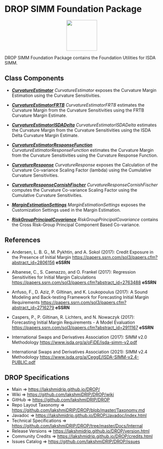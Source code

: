 # DROP SIMM Foundation Package

<p align="center"><img src="https://github.com/lakshmiDRIP/DROP/blob/master/DRIP_Logo.gif?raw=true" width="100"></p>

DROP SIMM Foundation Package contains the Foundation Utilities for ISDA SIMM.


## Class Components

 * [***CurvatureEstimator***](https://github.com/lakshmiDRIP/DROP/tree/master/src/main/java/org/drip/simm/foundation/CurvatureEstimator.java)
 <i>CurvatureEstimator</i> exposes the Curvature Margin Estimation using the Curvature Sensitivities.

 * [***CurvatureEstimatorFRTB***](https://github.com/lakshmiDRIP/DROP/tree/master/src/main/java/org/drip/simm/foundation/CurvatureEstimatorFRTB.java)
 <i>CurvatureEstimatorFRTB</i> estimates the Curvature Margin from the Curvature Sensitivities using the FRTB
 Curvature Margin Estimate.

 * [***CurvatureEstimatorISDADelta***](https://github.com/lakshmiDRIP/DROP/tree/master/src/main/java/org/drip/simm/foundation/CurvatureEstimatorISDADelta.java)
 <i>CurvatureEstimatorISDADelta</i> estimates the Curvature Margin from the Curvature Sensitivities using the
 ISDA Delta Curvature Margin Estimate.

 * [***CurvatureEstimatorResponseFunction***](https://github.com/lakshmiDRIP/DROP/tree/master/src/main/java/org/drip/simm/foundation/CurvatureEstimatorResponseFunction.java)
 <i>CurvatureEstimatorResponseFunction</i> estimates the Curvature Margin from the Curvature Sensitivities
 using the Curvature Response Function.

 * [***CurvatureResponse***](https://github.com/lakshmiDRIP/DROP/tree/master/src/main/java/org/drip/simm/foundation/CurvatureResponse.java)
 <i>CurvatureResponse</i> exposes the Calculation of the Curvature Co-variance Scaling Factor (lambda) using
 the Cumulative Curvature Sensitivities.

 * [***CurvatureResponseCornishFischer***](https://github.com/lakshmiDRIP/DROP/tree/master/src/main/java/org/drip/simm/foundation/CurvatureResponseCornishFischer.java)
 <i>CurvatureResponseCornishFischer</i> computes the Curvature Co-variance Scaling Factor using the
 Cumulative Curvature Sensitivities.

 * [***MarginEstimationSettings***](https://github.com/lakshmiDRIP/DROP/tree/master/src/main/java/org/drip/simm/foundation/MarginEstimationSettings.java)
 <i>MarginEstimationSettings</i> exposes the Customization Settings used in the Margin Estimation.

 * [***RiskGroupPrincipalCovariance***](https://github.com/lakshmiDRIP/DROP/tree/master/src/main/java/org/drip/simm/foundation/RiskGroupPrincipalCovariance.java)
 <i>RiskGroupPrincipalCovariance</i> contains the Cross Risk-Group Principal Component Based Co-variance.


## References

 * Andersen, L. B. G., M. Pykhtin, and A. Sokol (2017): Credit Exposure in the Presence of Initial Margin
 	https://papers.ssrn.com/sol3/papers.cfm?abstract_id=2806156 <b>eSSRN</b>

 * Albanese, C., S. Caenazzo, and O. Frankel (2017): Regression Sensitivities for Initial Margin Calculations
 	https://papers.ssrn.com/sol3/papers.cfm?abstract_id=2763488 <b>eSSRN</b>

 * Anfuso, F., D. Aziz, P. Giltinan, and K. Loukopoulus (2017): A Sound Modeling and Back-testing Framework
 	for Forecasting Initial Margin Requirements https://papers.ssrn.com/sol3/papers.cfm?abstract_id=2716279
 		<b>eSSRN</b>

 * Caspers, P., P. Giltinan, R. Lichters, and N. Nowaczyk (2017): Forecasting Initial Margin Requirements - A
 	Model Evaluation https://papers.ssrn.com/sol3/papers.cfm?abstract_id=2911167 <b>eSSRN</b>

 * International Swaps and Derivatives Association (2017): SIMM v2.0 Methodology
		https://www.isda.org/a/oFiDE/isda-simm-v2.pdf

 * International Swaps and Derivatives Association (2021): SIMM v2.4 Methodology
		https://www.isda.org/a/CeggE/ISDA-SIMM-v2.4-PUBLIC.pdf


## DROP Specifications

 * Main                     => https://lakshmidrip.github.io/DROP/
 * Wiki                     => https://github.com/lakshmiDRIP/DROP/wiki
 * GitHub                   => https://github.com/lakshmiDRIP/DROP
 * Repo Layout Taxonomy     => https://github.com/lakshmiDRIP/DROP/blob/master/Taxonomy.md
 * Javadoc                  => https://lakshmidrip.github.io/DROP/Javadoc/index.html
 * Technical Specifications => https://github.com/lakshmiDRIP/DROP/tree/master/Docs/Internal
 * Release Versions         => https://lakshmidrip.github.io/DROP/version.html
 * Community Credits        => https://lakshmidrip.github.io/DROP/credits.html
 * Issues Catalog           => https://github.com/lakshmiDRIP/DROP/issues
